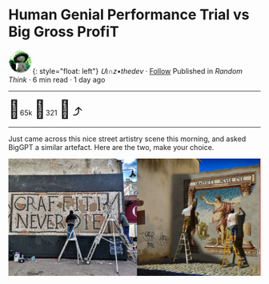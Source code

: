 # Human Genial Performance Trial vs Big Gross ProfiT

![logo](../pix/viiinzzz48.png){: style="float: left"}
*Մι∩z•thedev* · [Follow](mailto:vinz.thedev@gmail.com)
Published in *Random Think* · 6 min read · 1 day ago
___
<span style="font-size:2.5em">👏</span>65k <span style="font-size:2.5em">💬</span>321 <span style="font-size:2.5em">🔖</span> <span style="font-size:2.5em">⤴️</span>
___

Just came across this nice street artistry scene this morning, and asked BigGPT a similar artefact. Here are the two, make your choice.

![pix](../pix/graffitineverdie-humvsbig.jpg)
